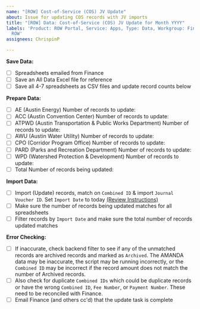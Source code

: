 ```yaml
---
name: "[ROW] Cost-of-Service (COS) JV Update"
about: Issue for updating COS records with JV imports
title: "[ROW] Data: Cost-of-Service (COS) JV Update for Month YYYY"
labels: 'Product: ROW Portal, Service: Apps, Type: Data, Workgroup: Finance, Workgroup:
  ROW'
assignees: ChrispinP

---
```


**Save Data:**
- [ ] Spreadsheets emailed from Finance
- [ ] Save an All Data Excel file for reference
- [ ] Save all 4-7 spreadsheets as CSV files and update record counts below

**Prepare Data:**
- [ ] AE (Austin Energy) Number of records to update: 
- [ ] ACC (Austin Convention Center) Number of records to update: 
- [ ] ATPWD (Austin Transportation & Public Works Department) Number of records to update: 
- [ ] AWU (Austin Water Utility) Number of records to update: 
- [ ] CPO (Corridor Program Office) Number of records to update: 
- [ ] PARD (Parks and Recreation Department) Number of records to update: 
- [ ] WPD (Watershed Protection & Development) Number of records to update: 
- [ ] Total Number of records being updated: 

**Import Data:**
- [ ] Import (Update) records, match on `Combined ID` & import `Journal Voucher ID`. Set `Import Date` to today [(Review Instructions)](https://atd-dts.gitbook.io/atd-knack-operations/row-portal/cos-jv-update)
- [ ] Make sure the number of records being updated matches for all spreadsheets
- [ ] Filter records by `Import Date` and make sure the total number of records updated matches

**Error Checking:**
- [ ] If inaccurate, check backend filter to see if any of the unmatched records are archived records and marked as `Archived`. The AMANDA data may be inaccurate, the script may be running incorrectly, or the `Combined ID` may be incorrect if the record amount does not match the number of Archived records.
- [ ] Also check for duplicate `Combined IDs` which could be duplicate records or have the wrong `Combined ID`, `Fee Number`, or `Payment Number`. These need to be reconciled with Finance.
- [ ] Email Finance (and others cc'd) that the update task is complete
